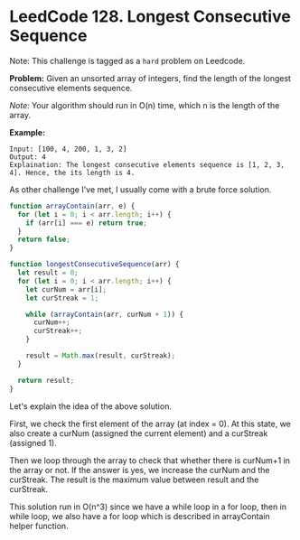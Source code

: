 # LeedCode 128. Longest Consecutive Sequence

Note: This challenge is tagged as a `hard` problem on Leedcode.

<b>Problem:</b> Given an unsorted array of integers, find the length of the longest consecutive elements sequence.

<i>Note:</i> Your algorithm should run in O(n) time, which n is the length of the array.

<b>Example:</b>

```
Input: [100, 4, 200, 1, 3, 2]
Output: 4
Explaination: The longest consecutive elements sequence is [1, 2, 3, 4]. Hence, the its length is 4.
```

As other challenge I've met, I usually come with a brute force solution.

```js
function arrayContain(arr, e) {
  for (let i = 0; i < arr.length; i++) {
    if (arr[i] === e) return true;
  }
  return false;
}

function longestConsecutiveSequence(arr) {
  let result = 0;
  for (let i = 0; i < arr.length; i++) {
    let curNum = arr[i];
    let curStreak = 1;

    while (arrayContain(arr, curNum + 1)) {
      curNum++;
      curStreak++;
    }

    result = Math.max(result, curStreak);
  }

  return result;
}
```

Let's explain the idea of the above solution.

First, we check the first element of the array (at index = 0). At this state, we also create a curNum (assigned the current element) and a curStreak (assigned 1).

Then we loop through the array to check that whether there is curNum+1 in the array or not. If the answer is yes, we increase the curNum and the curStreak. The result is the maximum value between result and the curStreak.

This solution run in O(n^3) since we have a while loop in a for loop, then in while loop, we also have a for loop which is described in arrayContain helper function.
